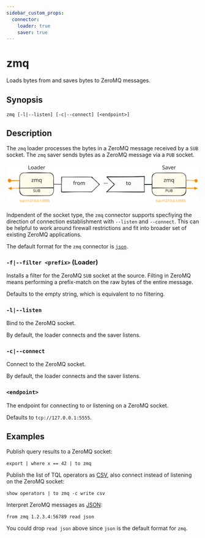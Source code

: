 ```yaml
---
sidebar_custom_props:
  connector:
    loader: true
    saver: true
---
```


# zmq

Loads bytes from and saves bytes to ZeroMQ messages.

## Synopsis

```
zmq [-l|--listen] [-c|--connect] [<endpoint>]
```

## Description

The `zmq` loader processes the bytes in a ZeroMQ message received by a `SUB`
socket. The `zmq` saver sends bytes as a ZeroMQ message via a `PUB` socket.

![ZeroMQ Connector](zeromq-connector.excalidraw.svg)

Indpendent of the socket type, the `zmq` connector supports specfiying the
direction of connection establishment with `--listen` and `--connect`. This can be
helpful to work around firewall restrictions and fit into broader set of
existing ZeroMQ applications.

The default format for the `zmq` connector is [`json`](../formats/json.md).

### `-f|--filter <prefix>` (Loader)

Installs a filter for the ZeroMQ `SUB` socket at the source. Filting in ZeroMQ
means performing a prefix-match on the raw bytes of the entire message.

Defaults to the empty string, which is equivalent to no filtering.

### `-l|--listen`

Bind to the ZeroMQ socket.

By default, the loader connects and the saver listens.

### `-c|--connect`

Connect to the ZeroMQ socket.

By default, the loader connects and the saver listens.

### `<endpoint>`

The endpoint for connecting to or listening on a ZeroMQ socket.

Defaults to `tcp://127.0.0.1:5555`.

## Examples

Publish query results to a ZeroMQ socket:

```
export | where x == 42 | to zmq
```

Publish the list of TQL operators as [CSV](../formats/csv.md), also connect
instead of listening on the ZeroMQ socket:

```
show operators | to zmq -c write csv
```

Interpret ZeroMQ messages as [JSON](../formats/json.md):

```
from zmq 1.2.3.4:56789 read json
```

You could drop `read json` above since `json` is the default format for `zmq`.
